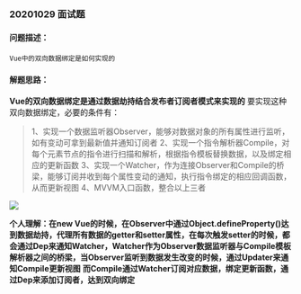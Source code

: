 ### 20201029 面试题

#### 问题描述：

```
Vue中的双向数据绑定是如何实现的
```

#### 解题思路：

**Vue的双向数据绑定是通过数据劫持结合发布者订阅者模式来实现的** 要实现这种双向数据绑定，必要的条件有：

> 1、实现一个数据监听器Observer，能够对数据对象的所有属性进行监听，如有变动可拿到最新值并通知订阅者 2、实现一个指令解析器Compile，对每个元素节点的指令进行扫描和解析，根据指令模板替换数据，以及绑定相应的更新函数 3、实现一个Watcher，作为连接Observer和Compile的桥梁，能够订阅并收到每个属性变动的通知，执行指令绑定的相应回调函数，从而更新视图 4、MVVM入口函数，整合以上三者



![](C:\Users\hansxiang\Desktop\100道面试题\medias\webp)





**个人理解：在new Vue的时候，在Observer中通过Object.defineProperty()达到数据劫持，代理所有数据的getter和setter属性，在每次触发setter的时候，都会通过Dep来通知Watcher，Watcher作为Observer数据监听器与Compile模板解析器之间的桥梁，当Observer监听到数据发生改变的时候，通过Updater来通知Compile更新视图** **而Compile通过Watcher订阅对应数据，绑定更新函数，通过Dep来添加订阅者，达到双向绑定**